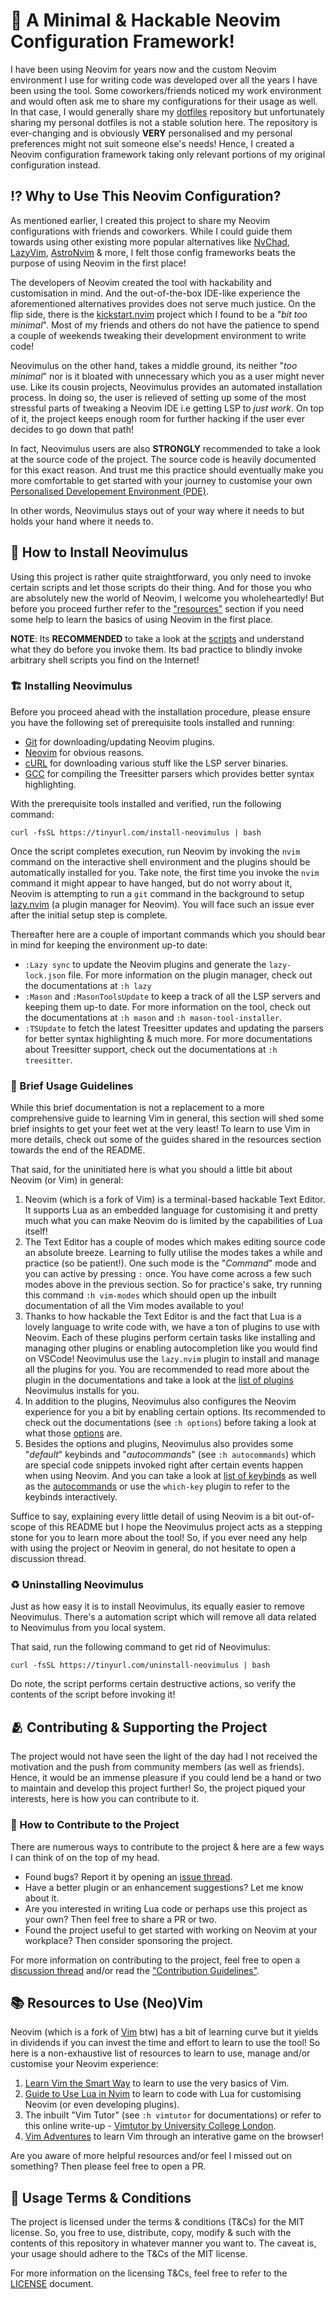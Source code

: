 # 🍱 A Minimal & Hackable Neovim Configuration Framework!

I have been using Neovim for years now and the custom Neovim environment I use
for writing code was developed over all the years I have been using the tool.
Some coworkers/friends noticed my work environment and would often ask me to
share my configurations for their usage as well. In that case, I would generally
share my [dotfiles][1] repository but unfortunately sharing my personal dotfiles
is not a stable solution here. The repository is ever-changing and is obviously
**VERY** personalised and my personal preferences might not suit someone else's
needs! Hence, I created a Neovim configuration framework taking only relevant
portions of my original configuration instead.

## ⁉️ Why to Use This Neovim Configuration?

As mentioned earlier, I created this project to share my Neovim configurations
with friends and coworkers. While I could guide them towards using other
existing more popular alternatives like [NvChad][2], [LazyVim][3],
[AstroNvim][4] & more, I felt those config frameworks beats the purpose of using
Neovim in the first place!

The developers of Neovim created the tool with hackability and customisation in
mind. And the out-of-the-box IDE-like experience the aforementioned alternatives
provides does not serve much justice. On the flip side, there is the
[kickstart.nvim][5] project which I found to be a "_bit too minimal_". Most of
my friends and others do not have the patience to spend a couple of weekends
tweaking their development environment to write code!

Neovimulus on the other hand, takes a middle ground, its neither "_too minimal_"
nor is it bloated with unnecessary which you as a user might never use. Like its
cousin projects, Neovimulus provides an automated installation process. In doing
so, the user is relieved of setting up some of the most stressful parts of
tweaking a Neovim IDE i.e getting LSP to _just work_. On top of it, the project
keeps enough room for further hacking if the user ever decides to go down that
path!

In fact, Neovimulus users are also **STRONGLY** recommended to take a look at
the source code of the project. The source code is heavily documented for this
exact reason. And trust me this practice should eventually make you more
comfortable to get started with your journey to customise your own [Personalised
Developement Environment (PDE)][6].

In other words, Neovimulus stays out of your way where it needs to but holds
your hand where it needs to.

## 🦮 How to Install Neovimulus

Using this project is rather quite straightforward, you only need to invoke
certain scripts and let those scripts do their thing. And for those you who are
absolutely new the world of Neovim, I welcome you wholeheartedly! But before you
proceed further refer to the ["resources"](#-resources-to-use-neovim) section if
you need some help to learn the basics of using Neovim in the first place.

**NOTE**: Its **RECOMMENDED** to take a look at the [scripts][7] and understand
what they do before you invoke them. Its bad practice to blindly invoke
arbitrary shell scripts you find on the Internet!

### 🏗️ Installing Neovimulus

Before you proceed ahead with the installation procedure, please ensure you have
the following set of prerequisite tools installed and running:

- [Git][8] for downloading/updating Neovim plugins.
- [Neovim][9] for obvious reasons.
- [cURL][10] for downloading various stuff like the LSP server binaries.
- [GCC][11] for compiling the Treesitter parsers which provides better syntax
  highlighting.

With the prerequisite tools installed and verified, run the following command:

```console
curl -fsSL https://tinyurl.com/install-neovimulus | bash
```

Once the script completes execution, run Neovim by invoking the `nvim` command
on the interactive shell environment and the plugins should be automatically
installed for you. Take note, the first time you invoke the `nvim` command it
might appear to have hanged, but do not worry about it, Neovim is attempting to
run a `git` command in the background to setup [lazy.nvim][12] (a plugin manager
for Neovim). You will face such an issue ever after the initial setup step is
complete.

Thereafter here are a couple of important commands which you should bear in mind
for keeping the environment up-to date:

- `:Lazy sync` to update the Neovim plugins and generate the `lazy-lock.json`
  file. For more information on the plugin manager, check out the documentations
  at `:h lazy`
- `:Mason` and `:MasonToolsUpdate` to keep a track of all the LSP servers and
  keeping them up-to date. For more information on the tool, check out the
  documentations at `:h mason` and `:h mason-tool-installer`.
- `:TSUpdate` to fetch the latest Treesitter updates and updating the parsers
  for better syntax highlighting & much more. For more documentations about
  Treesitter support, check out the documentations at `:h treesitter`.

### 📖 Brief Usage Guidelines

While this brief documentation is not a replacement to a more comprehensive
guide to learning Vim in general, this section will shed some brief insights to
get your feet wet at the very least! To learn to use Vim in more details, check
out some of the guides shared in the resources section towards the end of the
README.

That said, for the uninitiated here is what you should a little bit about Neovim
(or Vim) in general:

1. Neovim (which is a fork of Vim) is a terminal-based hackable Text Editor. It
   supports Lua as an embedded language for customising it and pretty much what
   you can make Neovim do is limited by the capabilities of Lua itself!
2. The Text Editor has a couple of modes which makes editing source code an
   absolute breeze. Learning to fully utilise the modes takes a while and
   practice (so be patient!). One such mode is the "_Command_" mode and you can
   active by pressing `:` once. You have come across a few such modes above in
   the previous section. So for practice's sake, try running this command
   `:h vim-modes` which should open up the inbuilt documentation of all the Vim
   modes available to you!
3. Thanks to how hackable the Text Editor is and the fact that Lua is a lovely
   language to write code with, we have a ton of plugins to use with Neovim.
   Each of these plugins perform certain tasks like installing and managing
   other plugins or enabling autocompletion like you would find on VSCode!
   Neovimulus use the `lazy.nvim` plugin to install and manage all the plugins
   for you. You are recommended to read more about the plugin in the
   documentations and take a look at the [list of plugins][13] Neovimulus
   installs for you.
4. In addition to the plugins, Neovimulus also configures the Neovim experience
   for you a bit by enabling certain options. Its recommended to check out the
   documentations (see `:h options`) before taking a look at what those
   [options][14] are.
5. Besides the options and plugins, Neovimulus also provides some "_default_"
   keybinds and "_autocommands_" (see `:h autocommands`) which are special code
   snippets invoked right after certain events happen when using Neovim. And you
   can take a look at [list of keybinds][15] as well as the [autocommands][16]
   or use the `which-key` plugin to refer to the keybinds interactively.

Suffice to say, explaining every little detail of using Neovim is a bit
out-of-scope of this README but I hope the Neovimulus project acts as a stepping
stone for you to learn more about the tool! So, if you ever need any help with
using the project or Neovim in general, do not hesitate to open a discussion
thread.

### ♻️ Uninstalling Neovimulus

Just as how easy it is to install Neovimulus, its equally easier to remove
Neovimulus. There's a automation script which will remove all data related to
Neovimulus from you local system.

That said, run the following command to get rid of Neovimulus:

```console
curl -fsSL https://tinyurl.com/uninstall-neovimulus | bash
```

Do note, the script performs certain destructive actions, so verify the contents
of the script before invoking it!

## 🫂 Contributing & Supporting the Project

The project would not have seen the light of the day had I not received the
motivation and the push from community members (as well as friends). Hence, it
would be an immense pleasure if you could lend be a hand or two to maintain and
develop this project further! So, the project piqued your interests, here is how
you can contribute to it.

### 🦮 How to Contribute to the Project

There are numerous ways to contribute to the project & here are a few ways I can
think of on the top of my head.

- Found bugs? Report it by opening an [issue thread][17].
- Have a better plugin or an enhancement suggestions? Let me know about it.
- Are you interested in writing Lua code or perhaps use this project as your
  own? Then feel free to share a PR or two.
- Found the project useful to get started with working on Neovim at your
  workplace? Then consider sponsoring the project.

For more information on contributing to the project, feel free to open a
[discussion thread][18] and/or read the ["Contribution Guidelines"][19].

## 📚 Resources to Use (Neo)Vim

Neovim (which is a fork of [Vim][20] btw) has a bit of learning curve but it
yields in dividends if you can invest the time and effort to learn to use the
tool! So here is a non-exhaustive list of resources to learn to use, manage
and/or customise your Neovim experience:

1. [Learn Vim the Smart Way][21] to learn to use the very basics of Vim.
2. [Guide to Use Lua in Nvim][22] to learn to code with Lua for customising
   Neovim (or even developing plugins).
3. The inbuilt "Vim Tutor" (see `:h vimtutor` for documentations) or refer to
   this online write-up - [Vimtutor by University College London][23].
4. [Vim Adventures][24] to learn Vim through an interative game on the browser!

Are you aware of more helpful resources and/or feel I missed out on something?
Then please feel free to open a PR.

## 📄 Usage Terms & Conditions

The project is licensed under the terms & conditions (T&Cs) for the MIT license.
So, you free to use, distribute, copy, modify & such with the contents of this
repository in whatever manner you want to. The caveat is, your usage should
adhere to the T&Cs of the MIT license.

For more information on the licensing T&Cs, feel free to refer to the
[LICENSE](./LICENSE) document.

<!-- Reference Links -->

[1]: https://github.com/Jarmos-san/dotfiles
[2]: https://nvchad.com
[3]: https://www.lazyvim.org
[4]: https://astronvim.com
[5]: https://github.com/nvim-lua/kickstart.nvim
[6]: https://youtu.be/QMVIJhC9Veg
[7]: https://github.com/Jarmos-san/neovim-docker/tree/main/scripts
[8]: https://git-scm.com
[9]: https://neovim.io
[10]: https://curl.se
[11]: https://gcc.gnu.org
[12]: https://github.com/folke/lazy.nvim
[13]:
  https://github.com/Jarmos-san/neovimulus/blob/main/neovimulus/lua/plugins.lua
[14]:
  https://github.com/Jarmos-san/neovimulus/blob/main/neovimulus/lua/options.lua
[15]:
  https://github.com/Jarmos-san/neovimulus/blob/main/neovimulus/lua/keybinds.lua
[16]:
  https://github.com/Jarmos-san/neovimulus/blob/main/neovimulus/lua/autocmds.lua
[17]: https://github.com/Jarmos-san/neovimulus/issue
[18]: https://github.com/Jarmos-san/neovimulus/discussion
[19]: ./.github/CONTRIBUTING.md
[20]: https://www.vim.org
[21]: https://learnvim.irian.to
[22]: https://neovim.io/doc/user/lua-guide.html
[23]: http://www2.geog.ucl.ac.uk/~plewis/teaching/unix/vimtutor
[24]: https://vim-adventures.com
